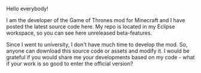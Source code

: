 Hello everybody!

I am the developer of the Game of Thrones mod for Minecraft and I have posted the latest source code here. My repo is located in my Eclipse workspace, so you can see here unreleased beta-features.

Since I went to university, I don't have much time to develop the mod. So, anyone can download this source code or assets and modify it. I would be grateful if you would share me your developments based on my code - what if your work is so good to enter the official version?
